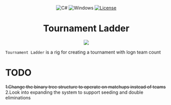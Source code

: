 
<div align="center">

![C#](https://img.shields.io/badge/Language-C%23-blue?style=plastic&)
![Windows](https://img.shields.io/badge/Platform-Windows-blue?style=plastic)
[![License](https://img.shields.io/github/license/R3nzTheCodeGOD/R3nzSkin.svg?style=plastic)](https://github.com/numinnex/Tournament-Ladder/blob/master/LICENSE.txt)
# **Tournament Ladder**
<img src="https://user-images.githubusercontent.com/112548209/187738210-b7adf2a3-7ba3-4924-a917-a35e62f85701.png">
</div>

`Tournament Ladder` is a rig for creating a tournament with logn team count 

# TODO
<s>1.Change the binary tree structure to operate on matchups instead of teams</s><br>
2.Look into expanding the system to support seeding and double eliminations<br>

